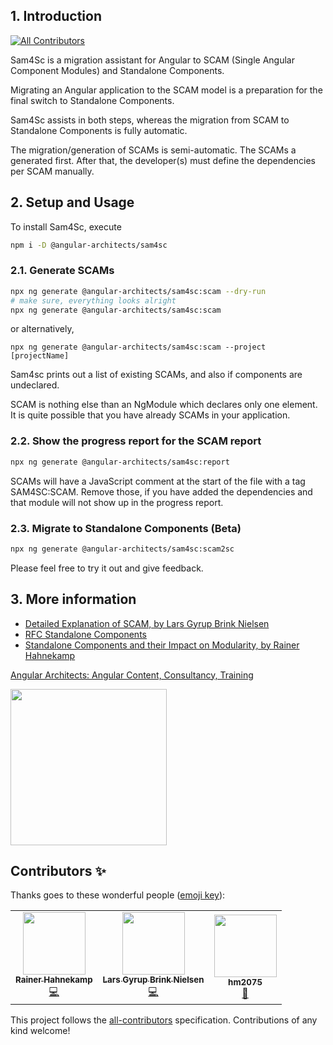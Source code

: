 ## 1. Introduction
<!-- ALL-CONTRIBUTORS-BADGE:START - Do not remove or modify this section -->
[![All Contributors](https://img.shields.io/badge/all_contributors-3-orange.svg?style=flat-square)](#contributors-)
<!-- ALL-CONTRIBUTORS-BADGE:END -->

Sam4Sc is a migration assistant for Angular to SCAM (Single Angular Component Modules) and Standalone Components.

Migrating an Angular application to the SCAM model is a preparation for the final switch to Standalone Components.

Sam4Sc assists in both steps, whereas the migration from SCAM to Standalone Components is fully automatic.

The migration/generation of SCAMs is semi-automatic. The SCAMs a generated first. After that, the developer(s) must define the dependencies per SCAM manually.

## 2. Setup and Usage

To install Sam4Sc, execute
```bash
npm i -D @angular-architects/sam4sc
```

### 2.1. Generate SCAMs

```bash
npx ng generate @angular-architects/sam4sc:scam --dry-run
# make sure, everything looks alright
npx ng generate @angular-architects/sam4sc:scam
```

or alternatively,

```
npx ng generate @angular-architects/sam4sc:scam --project [projectName]
```

Sam4sc prints out a list of existing SCAMs, and also if components are undeclared.

SCAM is nothing else than an NgModule which declares only one element. It is quite possible that you have already SCAMs in your application.

### 2.2. Show the progress report for the SCAM report

```bash
npx ng generate @angular-architects/sam4sc:report
```

SCAMs will have a JavaScript comment at the start of the file with a tag SAM4SC:SCAM. Remove those, if you have added the dependencies and that module will not show up in the progress report.

### 2.3. Migrate to Standalone Components (Beta)

```bash
npx ng generate @angular-architects/sam4sc:scam2sc
```

Please feel free to try it out and give feedback.

## 3. More information
- [Detailed Explanation of SCAM, by Lars Gyrup Brink Nielsen](https://dev.to/this-is-angular/angular-revisited-tree-shakable-components-and-optional-ngmodules-36d2)
- [RFC Standalone Components](https://github.com/angular/angular/discussions/43784)
- [Standalone Components and their Impact on Modularity, by Rainer Hahnekamp](https://www.rainerhahnekamp.com/en/angular-standalone-components-and-their-impact-on-modularity/)



[Angular Architects: Angular Content, Consultancy, Training](https://www.angulararchitects.io)

<img src="angular-architects.svg" style='width: 250px; height: auto'>


## Contributors ✨

Thanks goes to these wonderful people ([emoji key](https://allcontributors.org/docs/en/emoji-key)):

<!-- ALL-CONTRIBUTORS-LIST:START - Do not remove or modify this section -->
<!-- prettier-ignore-start -->
<!-- markdownlint-disable -->
<table>
  <tr>
    <td align="center"><a href="https://www.rainerhahnekamp.com"><img src="https://avatars.githubusercontent.com/u/5721205?v=4?s=100" width="100px;" alt=""/><br /><sub><b>Rainer Hahnekamp</b></sub></a><br /><a href="https://github.com/rainerhahnekamp/sam4sc/commits?author=rainerhahnekamp" title="Code">💻</a></td>
    <td align="center"><a href="https://dev.to/layzee"><img src="https://avatars.githubusercontent.com/u/6364586?v=4?s=100" width="100px;" alt=""/><br /><sub><b>Lars Gyrup Brink Nielsen</b></sub></a><br /><a href="https://github.com/rainerhahnekamp/sam4sc/commits?author=LayZeeDK" title="Code">💻</a></td>
    <td align="center"><a href="https://github.com/hm2075"><img src="https://avatars.githubusercontent.com/u/53794682?v=4?s=100" width="100px;" alt=""/><br /><sub><b>hm2075</b></sub></a><br /><a href="https://github.com/rainerhahnekamp/sam4sc/issues?q=author%3Ahm2075" title="Bug reports">🐛</a></td>
  </tr>
</table>

<!-- markdownlint-restore -->
<!-- prettier-ignore-end -->

<!-- ALL-CONTRIBUTORS-LIST:END -->

This project follows the [all-contributors](https://github.com/all-contributors/all-contributors) specification. Contributions of any kind welcome!

